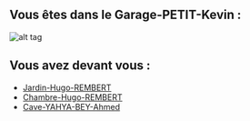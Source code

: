 ## Vous êtes dans le Garage-PETIT-Kevin :

![alt tag](https://camo.githubusercontent.com/3732fc3b9762afcffc0bfef5f5e0b7b0c82c878447720062df037160d7b29e33/68747470733a2f2f73742e687a63646e2e636f6d2f73696d67732f70696374757265732f676172616765732f6869732d647265616d2d6361722d6761726167652d6761726167652d656e76792d696d677e646334313139333430313666323736395f342d353738382d312d316334623738322e6a7067)

## Vous avez devant vous :

- [Jardin-Hugo-REMBERT](https://github.com/Yahyabey48/tp-labyrinthe/tree/Jardin-Hugo-REMBERT/Jardin-Hugo-REMBERT.md)
- [Chambre-Hugo-REMBERT](https://github.com/Yahyabey48/tp-labyrinthe/tree/Chambre-Hugo-REMBERT/Chambre-Hugo-REMBERT.md)
- [Cave-YAHYA-BEY-Ahmed](https://github.com/Yahyabey48/tp-labyrinthe/blob/Cave-YAHYA-BEY-Ahmed/Cave-YAHYA-BEY.md)



